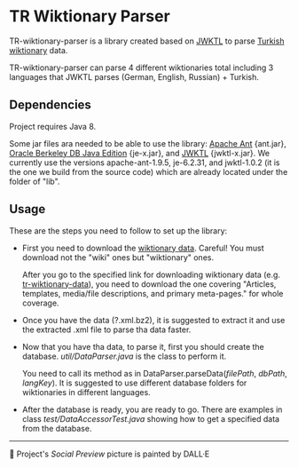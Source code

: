 # TR Wiktionary Parser

TR-wiktionary-parser is a library created based on [JWKTL](https://dkpro.github.io/dkpro-jwktl/) to parse [Turkish wiktionary](https://tr.wiktionary.org/wiki/Ana_Sayfa) data.

TR-wiktionary-parser can parse 4 different wiktionaries total including 3 languages that JWKTL parses (German, English, Russian) + Turkish.

## Dependencies

Project requires Java 8.

Some jar files ara needed to be able to use the library: [Apache Ant](http://archive.apache.org/dist/ant/source/) {ant.jar}, [Oracle Berkeley DB Java Edition](http://www.oracle.com/technetwork/products/berkeleydb/downloads/index-098622.html) {je-x.jar}, and [JWKTL](http://search.maven.org/#search|ga|1|a%3A%22jwktl%22) {jwktl-x.jar}. We currently use the versions apache-ant-1.9.5, je-6.2.31, and jwktl-1.0.2 (it is the one we build from the source code) which are already located under the folder of "lib".

## Usage

These are the steps you need to follow to set up the library:

* First you need to download the [wiktionary data](http://dumps.wikimedia.org/backup-index-bydb.html). Careful! You must download not the "wiki" ones but "wiktionary" ones.

  After you go to the specified link for downloading wiktionary data (e.g. [tr-wiktionary-data](https://dumps.wikimedia.org/trwiktionary/20160601/)), you need to download the one covering "Articles, templates, media/file descriptions, and primary meta-pages." for whole coverage.

* Once you have the data (?.xml.bz2), it is suggested to extract it and use the extracted .xml file to parse tha data faster.

* Now that you have tha data, to parse it, first you should create the database. *util/DataParser.java* is the class to perform it. 

  You need to call its method as in DataParser.parseData(*filePath*, *dbPath*, *langKey*).
  It is suggested to use different database folders for wiktionaries in different languages.

* After the database is ready, you are ready to go. There are examples in class *test/DataAccessorTest.java* showing how to get a specified data from the database.

---

🌱 Project's _Social Preview_ picture is painted by DALL·E
